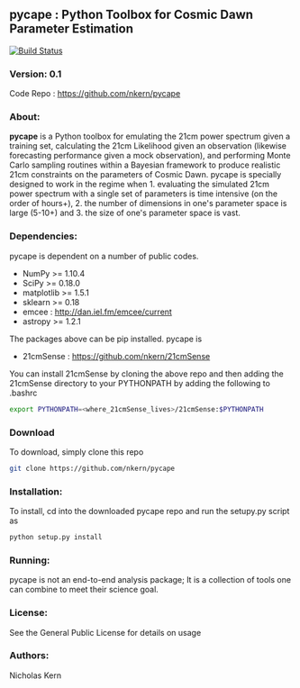 ## pycape : Python Toolbox for Cosmic Dawn Parameter Estimation
[![Build Status](https://travis-ci.com/nkern/pycape.svg?token=5USCxbBe7R1gkSvyQwzK&branch=master)](https://travis-ci.com/nkern/pycape)

### Version: 0.1
Code Repo : https://github.com/nkern/pycape

### About: 
**pycape** is a Python toolbox for emulating the 21cm power spectrum given a training set, calculating the 21cm Likelihood given an observation (likewise forecasting performance given a mock observation), and performing Monte Carlo sampling routines within a Bayesian framework to produce realistic 21cm constraints on the parameters of Cosmic Dawn.
pycape is specially designed to work in the regime when 1. evaluating the simulated 21cm power spectrum with a single set of parameters is time intensive (on the order of hours+), 2. the number of dimensions in one's parameter space is large (5-10+) and 3. the size of one's parameter space is vast.

### Dependencies:
pycape is dependent on a number of public codes.
- NumPy >= 1.10.4
- SciPy >= 0.18.0
- matplotlib >= 1.5.1
- sklearn >= 0.18
- emcee : http://dan.iel.fm/emcee/current
- astropy >= 1.2.1

The packages above can be pip installed. pycape is 
- 21cmSense : https://github.com/nkern/21cmSense

You can install 21cmSense by cloning the above repo and then adding the 21cmSense directory to your PYTHONPATH
by adding the following to .bashrc
```bash
export PYTHONPATH=<where_21cmSense_lives>/21cmSense:$PYTHONPATH
```
### Download
To download, simply clone this repo
```bash
git clone https://github.com/nkern/pycape
```

### Installation:
To install, cd into the downloaded pycape repo and run the setupy.py script as
```bash
python setup.py install
```
### Running:
pycape is not an end-to-end analysis package; It is a collection of tools one can combine to meet their science goal.

### License:
See the General Public License for details on usage

### Authors:
Nicholas Kern<br>

